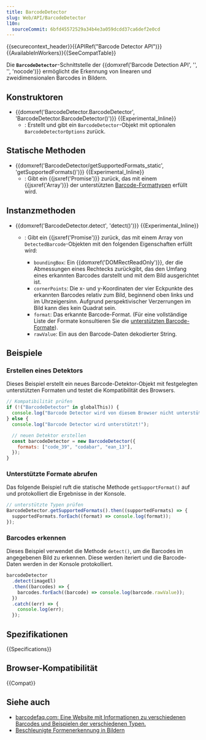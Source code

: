 ```yaml
---
title: BarcodeDetector
slug: Web/API/BarcodeDetector
l10n:
  sourceCommit: 6bfd45572529a34b4e3a059dcdd37ca6def2e0cd
---
```


{{securecontext_header}}{{APIRef("Barcode Detector API")}}{{AvailableInWorkers}}{{SeeCompatTable}}

Die **`BarcodeDetector`**-Schnittstelle der {{domxref('Barcode Detection API', '', '', 'nocode')}} ermöglicht die Erkennung von linearen und zweidimensionalen Barcodes in Bildern.

## Konstruktoren

- {{domxref('BarcodeDetector.BarcodeDetector', 'BarcodeDetector.BarcodeDetector()')}} {{Experimental_Inline}}
  - : Erstellt und gibt ein `BarcodeDetector`-Objekt mit optionalen `BarcodeDetectorOptions` zurück.

## Statische Methoden

- {{domxref('BarcodeDetector/getSupportedFormats_static', 'getSupportedFormats()')}} {{Experimental_Inline}}
  - : Gibt ein {{jsxref('Promise')}} zurück, das mit einem {{jsxref('Array')}} der unterstützten [Barcode-Formattypen](/de/docs/Web/API/Barcode_Detection_API#supported_barcode_formats) erfüllt wird.

## Instanzmethoden

- {{domxref('BarcodeDetector.detect', 'detect()')}} {{Experimental_Inline}}

  - : Gibt ein {{jsxref('Promise')}} zurück, das mit einem Array von `DetectedBarcode`-Objekten mit den folgenden Eigenschaften erfüllt wird:

    - `boundingBox`: Ein {{domxref('DOMRectReadOnly')}}, der die Abmessungen eines Rechtecks zurückgibt, das den Umfang eines erkannten Barcodes darstellt und mit dem Bild ausgerichtet ist.
    - `cornerPoints`: Die x- und y-Koordinaten der vier Eckpunkte des erkannten Barcodes relativ zum Bild, beginnend oben links und im Uhrzeigersinn. Aufgrund perspektivischer Verzerrungen im Bild kann dies kein Quadrat sein.
    - `format`: Das erkannte Barcode-Format. (Für eine vollständige Liste der Formate konsultieren Sie die [unterstützten Barcode-Formate](/de/docs/Web/API/Barcode_Detection_API#supported_barcode_formats)).
    - `rawValue`: Ein aus den Barcode-Daten dekodierter String.

## Beispiele

### Erstellen eines Detektors

Dieses Beispiel erstellt ein neues Barcode-Detektor-Objekt mit festgelegten unterstützten Formaten und testet die Kompatibilität des Browsers.

```js
// Kompatibilität prüfen
if (!("BarcodeDetector" in globalThis)) {
  console.log("Barcode Detector wird von diesem Browser nicht unterstützt.");
} else {
  console.log("Barcode Detector wird unterstützt!");

  // neuen Detektor erstellen
  const barcodeDetector = new BarcodeDetector({
    formats: ["code_39", "codabar", "ean_13"],
  });
}
```

### Unterstützte Formate abrufen

Das folgende Beispiel ruft die statische Methode `getSupportFormat()` auf und protokolliert die Ergebnisse in der Konsole.

```js
// unterstützte Typen prüfen
BarcodeDetector.getSupportedFormats().then((supportedFormats) => {
  supportedFormats.forEach((format) => console.log(format));
});
```

### Barcodes erkennen

Dieses Beispiel verwendet die Methode `detect()`, um die Barcodes im angegebenen Bild zu erkennen. Diese werden iteriert und die Barcode-Daten werden in der Konsole protokolliert.

```js
barcodeDetector
  .detect(imageEl)
  .then((barcodes) => {
    barcodes.forEach((barcode) => console.log(barcode.rawValue));
  })
  .catch((err) => {
    console.log(err);
  });
```

## Spezifikationen

{{Specifications}}

## Browser-Kompatibilität

{{Compat}}

## Siehe auch

- [barcodefaq.com: Eine Website mit Informationen zu verschiedenen Barcodes und Beispielen der verschiedenen Typen.](https://www.barcodefaq.com/)
- [Beschleunigte Formenerkennung in Bildern](https://developer.chrome.com/docs/capabilities/shape-detection#barcodedetector)
